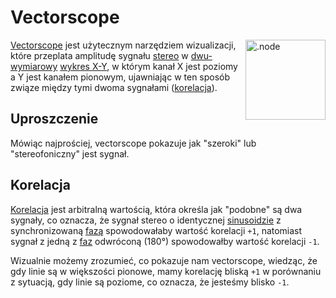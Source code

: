 # Vectorscope

<img align="right" style="margin-left: 8px;" src="/vectorscope.png" alt=".node" width="128"/>

[Vectorscope](https://en.wikipedia.org/wiki/Vectorscope) jest użytecznym narzędziem wizualizacji, które przeplata amplitudę sygnału [stereo](https://en.wikipedia.org/wiki/Stereophonic_sound) w [dwu-wymiarowy](https://en.wikipedia.org/wiki/2D_computer_graphics) [wykres X-Y](https://en.wikipedia.org/wiki/Oscilloscope#X-Y_mode), w którym
kanał X jest poziomy a Y jest kanałem pionowym, ujawniając w ten sposób związe między tymi dwoma sygnałami ([korelacja](#correlation)).

## Uproszczenie

Mówiąc najprościej, vectorscope pokazuje jak "szeroki" lub "stereofoniczny" jest sygnał.

## Korelacja

[Korelacja](https://www.beis.de/Elektronik/Correlation/CorrelationCorrectAndWrong.html#:~:text=Audio%20Correlation%20Measurement%20Basics&text=In%20our%20case%20correlation%20means,levels%20may%20be%20completely%20different) jest arbitralną wartością, która określa jak "podobne" są dwa sygnały, co oznacza, że sygnał stereo o identycznej [sinusoidzie](https://en.wikipedia.org/wiki/Sine_wave)
z synchronizowaną [fazą](https://en.wikipedia.org/wiki/Phase_(waves)) spowodowałaby wartość korelacji `+1`, natomiast sygnał z jedną z [faz](https://en.wikipedia.org/wiki/Phase_(waves)) odwróconą (180°) spowodowałby wartość korelacji `-1`.

Wizualnie możemy zrozumieć, co pokazuje nam vectorscope, wiedząc, że gdy linie są w większości pionowe, mamy korelację bliską `+1` w porównaniu z sytuacją, gdy linie są poziome, co oznacza, że jesteśmy blisko `-1`.
